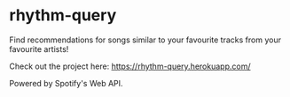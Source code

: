 # rhythm-query
Find recommendations for songs similar to your favourite tracks from your favourite artists! 

Check out the project here: https://rhythm-query.herokuapp.com/

Powered by Spotify's Web API.

